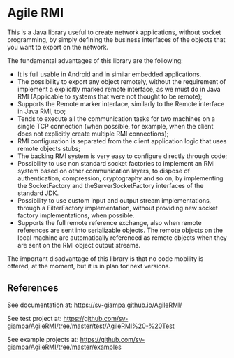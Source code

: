 # Agile RMI
This is a Java library useful to create network applications, without socket programming, by
simply defining the business interfaces of the objects that you want to export on the network.

The fundamental advantages of this library are the following:
- It is full usable in Android and in similar embedded applications.
- The possibility to export any object remotely, without the requirement of implement a explicitly marked remote interface, as we must do in Java RMI (Applicable to systems that were not thought to be remote);
- Supports the Remote marker interface, similarly to the Remote interface in Java RMI, too;
- Tends to execute all the communication tasks for two machines on a single TCP connection (when possible, for example, when the client does not explicitly create multiple RMI connections);
- RMI configuration is separated from the client application logic that uses remote objects stubs;
- The backing RMI system is very easy to configure directly through code;
- Possibility to use non standard socket factories to implement an RMI system based on other communication layers, to dispose of authentication, compression, cryptography and so on, by implementing the SocketFactory and  theServerSocketFactory interfaces of the standard JDK.
- Possibility to use custom input and output stream implementations, through a FilterFactory implementation, without providing new socket factory implementations, when possible.
- Supports the full remote reference exchange, also when remote references are sent into serializable objects. The remote objects on the local machine are automatically referenced as remote objects when they are sent on the RMI object output streams.

The important disadvantage of this library is that no code mobility is offered, at the moment, but it is in plan for next versions.

## References
See documentation at: https://sv-giampa.github.io/AgileRMI/

See test project at: https://github.com/sv-giampa/AgileRMI/tree/master/test/AgileRMI%20-%20Test

See example projects at: https://github.com/sv-giampa/AgileRMI/tree/master/examples
